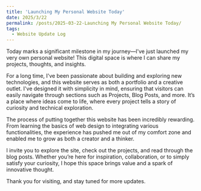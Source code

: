```yaml
---
title: 'Launching My Personal Website Today'
date: 2025/3/22
permalink: /posts/2025-03-22-Launching My Personal Website Today/
tags:
  - Website Update Log
---
```


Today marks a significant milestone in my journey—I've just launched my very own personal website! This digital space is where I can share my projects, thoughts, and insights.

For a long time, I've been passionate about building and exploring new technologies, and this website serves as both a portfolio and a creative outlet. I've designed it with simplicity in mind, ensuring that visitors can easily navigate through sections such as Projects, Blog Posts, and more. It’s a place where ideas come to life, where every project tells a story of curiosity and technical exploration.

The process of putting together this website has been incredibly rewarding. From learning the basics of web design to integrating various functionalities, the experience has pushed me out of my comfort zone and enabled me to grow as both a creator and a thinker.

I invite you to explore the site, check out the projects, and read through the blog posts. Whether you’re here for inspiration, collaboration, or to simply satisfy your curiosity, I hope this space brings value and a spark of innovative thought.

Thank you for visiting, and stay tuned for more updates.